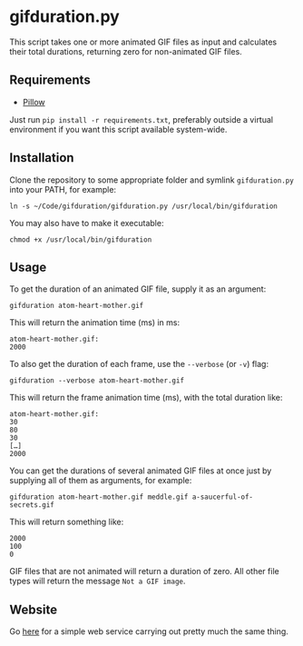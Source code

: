 # gifduration.py

This script takes one or more animated GIF files as input and calculates their
total durations, returning zero for non-animated GIF files.


## Requirements

* [Pillow](https://github.com/python-imaging/Pillow)

Just run `pip install -r requirements.txt`, preferably outside a virtual environment if you want this script available system-wide.

## Installation

Clone the repository to some appropriate folder and symlink `gifduration.py` into your PATH, for example:

    ln -s ~/Code/gifduration/gifduration.py /usr/local/bin/gifduration

You may also have to make it executable:

    chmod +x /usr/local/bin/gifduration


## Usage

To get the duration of an animated GIF file, supply it as an argument:

    gifduration atom-heart-mother.gif

This will return the animation time (ms) in ms:

    atom-heart-mother.gif:
    2000

To also get the duration of each frame, use the `--verbose` (or `-v`) flag:

    gifduration --verbose atom-heart-mother.gif

This will return the frame animation time (ms), with the total duration like:

    atom-heart-mother.gif:
    30
    80
    30
    […]
    2000

You can get the durations of several animated GIF files at once just by supplying all of them as arguments, for example:

    gifduration atom-heart-mother.gif meddle.gif a-saucerful-of-secrets.gif

This will return something like:

    2000
    100
    0

GIF files that are not animated will return a duration of zero. All other file types will return the message `Not a GIF image`.


## Website

Go [here](http://gifduration.konstochvanligasaker.se/) for a simple web service carrying out pretty much the same thing.
